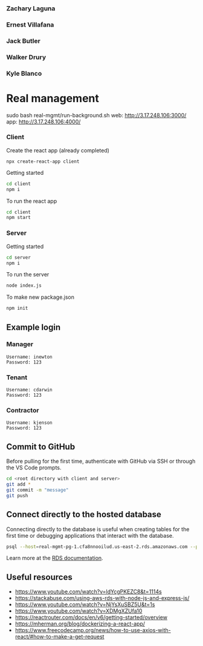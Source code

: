 ### Zachary Laguna
### Ernest Villafana
### Jack Butler
### Walker Drury
### Kyle Blanco

# Real management

sudo bash real-mgmt/run-background.sh
web: http://3.17.248.106:3000/
app: http://3.17.248.106:4000/


### Client
Create the react app (already completed)
```
npx create-react-app client
```

Getting started
```bash
cd client
npm i
```

To run the react app
```bash
cd client
npm start
```

### Server

Getting started
```bash
cd server
npm i
```

To run the server
```bash
node index.js
```

To make new package.json
```bash
npm init
```

## Example login
### Manager
```
Username: inewton
Password: 123
```

### Tenant
```
Username: cdarwin
Password: 123
```

### Contractor
```
Username: kjenson
Password: 123
```

## Commit to GitHub
Before pulling for the first time, authenticate with GitHub via SSH or through the VS Code prompts.
```bash
cd <root directory with client and server>
git add *
git commit -m "message"
git push
```

## Connect directly to the hosted database
Connecting directly to the database is useful when creating tables for the first time or debugging applications that interact with the database.
```bash
psql --host=real-mgmt-pg-1.cfa8nnooilud.us-east-2.rds.amazonaws.com --port=5432 --username=postgres --password --dbname=real-mgmt
```
Learn more at the [RDS documentation](https://docs.aws.amazon.com/AmazonRDS/latest/UserGuide/USER_ConnectToPostgreSQLInstance.html).

## Useful resources
- https://www.youtube.com/watch?v=ldYcgPKEZC8&t=1114s
- https://stackabuse.com/using-aws-rds-with-node-js-and-express-js/
- https://www.youtube.com/watch?v=NjYsXuSBZ5U&t=1s
- https://www.youtube.com/watch?v=XDMgXZUfa10
- https://reactrouter.com/docs/en/v6/getting-started/overview
- https://mherman.org/blog/dockerizing-a-react-app/
- https://www.freecodecamp.org/news/how-to-use-axios-with-react/#how-to-make-a-get-request

